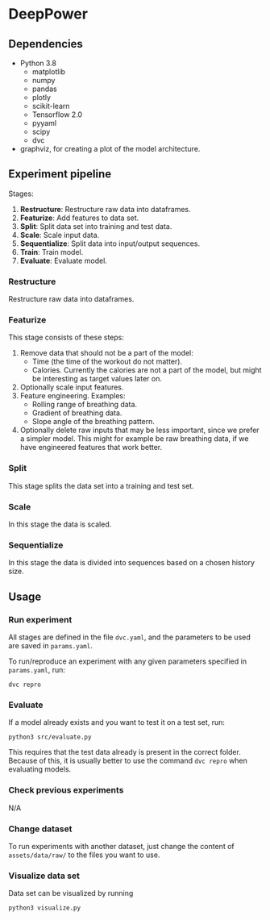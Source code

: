 # DeepPower


## Dependencies

- Python 3.8
    - matplotlib
    - numpy 
    - pandas
    - plotly
    - scikit-learn
    - Tensorflow 2.0
    - pyyaml
    - scipy
    - dvc
- graphviz, for creating a plot of the model architecture.


## Experiment pipeline

Stages:

1. **Restructure**: Restructure raw data into dataframes.
2. **Featurize**: Add features to data set.
4. **Split**: Split data set into training and test data.
5. **Scale**: Scale input data.
3. **Sequentialize**: Split data into input/output sequences.
6. **Train**: Train model.
7. **Evaluate**: Evaluate model.

### Restructure

Restructure raw data into dataframes.

### Featurize

This stage consists of these steps:

1. Remove data that should not be a part of the model:
    - Time (the time of the workout do not matter).
    - Calories. Currently the calories are not a part of the model, but might be
      interesting as target values later on.
2. Optionally scale input features.
3. Feature engineering. Examples:
    - Rolling range of breathing data.
    - Gradient of breathing data.
    - Slope angle of the breathing pattern.
4. Optionally delete raw inputs that may be less important, since we prefer a
   simpler model.  This might for example be raw breathing data, if we have
   engineered features that work better.

### Split

This stage splits the data set into a training and test set.

### Scale

In this stage the data is scaled.

### Sequentialize

In this stage the data is divided into sequences based on a chosen history
size.


## Usage

### Run experiment

All stages are defined in the file `dvc.yaml`, and the parameters to be used
are saved in `params.yaml`.

To run/reproduce an experiment with any given parameters specified in
`params.yaml`, run:

```
dvc repro
```

### Evaluate

If a model already exists and you want to test it on a test set, run:

```
python3 src/evaluate.py
```

This requires that the test data already is present in the correct folder.
Because of this, it is usually better to use the command `dvc repro` when
evaluating models.

### Check previous experiments

N/A


### Change dataset

To run experiments with another dataset, just change the content of
`assets/data/raw/` to the files you want to use.


### Visualize data set

Data set can be visualized by running

```
python3 visualize.py
```

